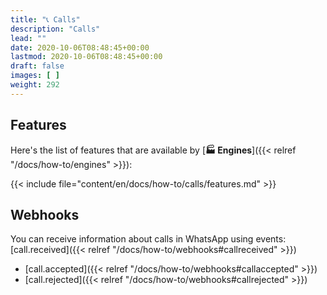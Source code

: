 ```yaml
---
title: "📞 Calls"
description: "Calls"
lead: ""
date: 2020-10-06T08:48:45+00:00
lastmod: 2020-10-06T08:48:45+00:00
draft: false
images: [ ]
weight: 292
---
```


## Features
Here's the list of features that are available by [**🏭 Engines**]({{< relref "/docs/how-to/engines" >}}):

{{< include file="content/en/docs/how-to/calls/features.md" >}}

## Webhooks
You can receive information about calls in WhatsApp using events:
[call.received]({{< relref "/docs/how-to/webhooks#callreceived" >}})
- [call.accepted]({{< relref "/docs/how-to/webhooks#callaccepted" >}})
- [call.rejected]({{< relref "/docs/how-to/webhooks#callrejected" >}})


